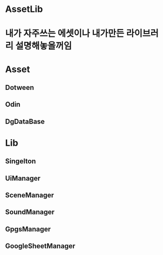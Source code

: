 # AssetLib

# 내가 자주쓰는 에셋이나 내가만든 라이브러리 설명해놓을꺼임  


# Asset  
## Dotween  
## Odin  
## DgDataBase  



# Lib  
## Singelton  
## UiManager  
## SceneManager  
## SoundManager  
## GpgsManager  
## GoogleSheetManager  

